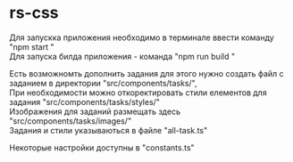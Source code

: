# rs-css

Для запускка приложения необходимо в терминале ввести команду "npm start " \
Для запуска билда приложения - команда "npm run build "

Есть возможномть дополнить задания для этого нужно создать файл с заданием в директории "src/components/tasks/",  \
При необходимости можно откоректировать стили елементов для задания "src/components/tasks/styles/" \
Изображения для заданий размещать здесь "src/components/tasks/images/" \
Задания и стили указываються в файле "all-task.ts"

Некоторые настройки доступны в "constants.ts"